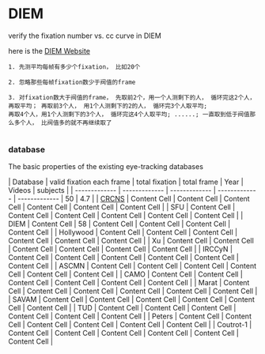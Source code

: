 # DIEM
verify the fixation number vs. cc curve in DIEM

here is the [DIEM Website](https://thediemproject.wordpress.com/videos-and%C2%A0data/) 
```
1. 先测平均每帧有多少个fixation， 比如20个

2. 忽略那些每帧fixation数少于阀值的frame

3. 对fixation数大于阀值的frame， 先取前2个，用一个人测剩下的人， 循环完这2个人，再取平均； 再取前3个人， 用1个人测剩下的2的人， 循环完3个人取平均;
再取4个人，用1个人测剩下的3个人， 循环完这4个人取平均; ......; 一直取到低于阀值那么多个人， 比阀值多的就不再继续取了


```

### database
The basic properties of the existing eye-tracking databases

| Database  | valid fixation each frame | total fixation | total frame | Year | Videos | subjects |
| ------------- | ------------- | ------------- | ------------- | ------------- | 50 | 4.7 |
| [CRCNS](https://crcns.org/data-sets/eye/eye-1)  | Content Cell  | Content Cell  | Content Cell  | Content Cell  | Content  Cell  | Content Cell  |
| SFU  | Content Cell  | Content Cell  | Content Cell  | Content Cell  | Content Cell  | Content Cell  |
| DIEM | Content Cell  | 58 | Content Cell  | Content Cell  | Content Cell  | Content Cell  |
| Hollywood | Content Cell  | Content Cell  | Content Cell  | Content Cell  | Content Cell  | Content Cell  |
| Xu | Content Cell  | Content Cell  | Content Cell  | Content Cell  | Content Cell  | Content Cell  |
| IRCCyN  | Content Cell  | Content Cell  | Content Cell  | Content Cell  | Content Cell  | Content Cell  |
| ASCMN  | Content Cell  | Content Cell  | Content Cell  | Content Cell  | Content Cell  | Content Cell  |
| CAMO  | Content Cell  | Content Cell  | Content Cell  | Content Cell  | Content Cell  | Content Cell  |
| Marat | Content Cell  | Content Cell  | Content Cell  | Content Cell  | Content Cell  | Content Cell  |
| SAVAM  | Content Cell  | Content Cell  | Content Cell  | Content Cell  | Content Cell  | Content Cell  |
| TUD  | Content Cell  | Content Cell  | Content Cell  | Content Cell  | Content Cell  | Content Cell  |
| Peters | Content Cell  | Content Cell  | Content Cell  | Content Cell  | Content Cell  | Content Cell  |
| Coutrot-1 | Content Cell  | Content Cell  | Content Cell  | Content Cell  | Content Cell  | Content Cell  |
